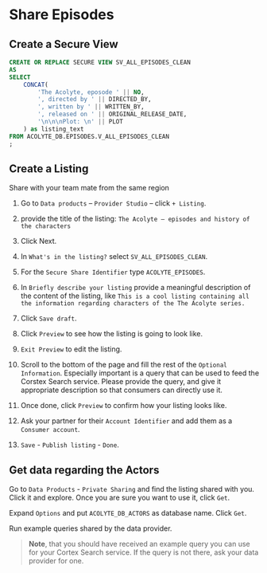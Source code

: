 # Share Episodes

## Create a Secure View

```sql
CREATE OR REPLACE SECURE VIEW SV_ALL_EPISODES_CLEAN
AS
SELECT
    CONCAT(
        'The Acolyte, eposode ' || NO,
        ', directed by ' || DIRECTED_BY,
        ', written by ' || WRITTEN_BY,
        ', released on ' || ORIGINAL_RELEASE_DATE,
        '\n\n\nPlot: \n' || PLOT
    ) as listing_text
FROM ACOLYTE_DB.EPISODES.V_ALL_EPISODES_CLEAN
;
```

## Create a Listing

Share with your team mate from the same region

1. Go to `Data products` – `Provider Studio` – click `+ Listing`.

1. provide the title of the listing:
`The Acolyte – episodes and history of the characters`

1. Click Next.

1. In `What's in the listing?` select `SV_ALL_EPISODES_CLEAN`.

1. For the `Secure Share Identifier` type `ACOLYTE_EPISODES`.

1. In `Briefly describe your listing` provide a meaningful description
   of the content of the listing, like
   `This is a cool listing containing all the information regarding characters of the The Acolyte series.`

1. Click `Save draft`.

1. Click `Preview` to see how the listing is going to look like.

1. `Exit Preview` to edit the listing.

1. Scroll to the bottom of the page and fill the rest of the `Optional Information`.
   Especially important is a query that can be used to feed the Corstex Search service.
   Please provide the query, and give it appropriate description so that consumers can
   directly use it.

1. Once done, click `Preview` to confirm how your listing looks like.

1. Ask your partner for their `Account Identifier` and add
them as a `Consumer account`.

1. `Save` - `Publish listing` - `Done`.

## Get data regarding the Actors

Go to `Data Products` - `Private Sharing` and find the listing
shared with you. Click it and explore.
Once you are sure you want to use it, click `Get`.

Expand `Options` and put `ACOLYTE_DB_ACTORS` as database name.
Click `Get`.

Run example queries shared by the data provider.

> **Note**, that you should have received an example query
> you can use for your Cortex Search service. If the query
> is not there, ask your data provider for one.
